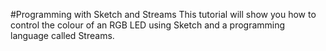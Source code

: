 #Programming with Sketch and Streams
This tutorial will show you how to control the colour of an RGB LED using Sketch and a programming language called Streams.